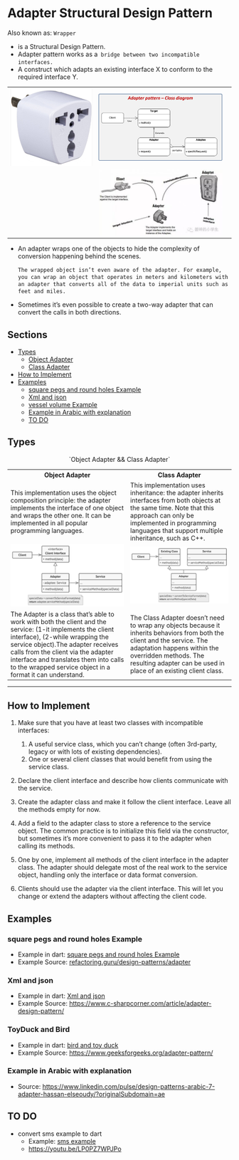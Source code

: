 # Adapter Structural Design Pattern
Also known as: `Wrapper`

  - is a Structural Design Pattern.
  - Adapter pattern works as a` bridge between two incompatible interfaces.`
  - A construct which adapts an
  existing interface X to conform to the required interface Y.
 
<table>
  <tr>
    <td><img src="assets/adapter.jpeg"></td>
    <td><img src="assets/adapter-diagram.png"><td>
  </tr>
  <tr>
    <td></td>
    <td><img src="assets/adapter_explanation.jpg"><td>
  </tr>
</table>

- An adapter wraps one of the objects to hide the complexity of conversion happening behind the scenes.

      The wrapped object isn’t even aware of the adapter. For example, you can wrap an object that operates in meters and kilometers with an adapter that converts all of the data to imperial units such as feet and miles.
- Sometimes it’s even possible to create a two-way adapter that can convert the calls in both directions.

## Sections

- [Types](#Types)
    - [Object Adapter](#Object-Adapter)
    - [Class Adapter](#Class-Adapter)
- [How to Implement](#How-to-Implement)
- [Examples](#Examples)
    - [square pegs and round holes Example](#square-pegs-and-round-holes-Example)
    - [Xml and json](#Xml-and-json)
    - [vessel volume Example](#vessel-volume-Example)
    - [Example in Arabic with explanation](#Example-in-Arabic-with-explanation)
    - [TO DO](#TO-DO)


## Types
<center> `Object Adapter && Class Adapter` </center>

<table>
  <tr>
    <th>Object Adapter</th>
    <th>Class Adapter</th>
  </tr>
  <tr>
    <td>This implementation uses the object composition principle: the adapter implements the interface of one object and wraps the other one. It can be implemented in all popular programming languages.</td>
    <td>This implementation uses inheritance: the adapter inherits interfaces from both objects at the same time. Note that this approach can only be implemented in programming languages that support multiple inheritance, such as C++.</td>
  </tr>
  <tr>
    <td><img src="assets/structure-object-adapter.png"></td>
    <td><img src="assets/structure-class-adapter.png"></td>
  </tr>
   <tr>
    <td>The Adapter is a class that’s able to work with both the client and the service: (1-it implements the client interface), (2-while wrapping the service object).The adapter receives calls from the client via the adapter interface and translates them into calls to the wrapped service object in a format it can understand.</td>
    <td>The Class Adapter doesn’t need to wrap any objects because it inherits behaviors from both the client and the service. The adaptation happens within the overridden methods. The resulting adapter can be used in place of an existing client class.</td>
  </tr>
  
</table>

  ---
## How to Implement
1. Make sure that you have at least two classes with incompatible interfaces:
    1. A useful service class, which you can’t change (often 3rd-party, legacy or with lots of existing dependencies).
    1. One or several client classes that would benefit from using the service class.

1. Declare the client interface and describe how clients communicate with the service.

1. Create the adapter class and make it follow the client interface. Leave all the methods empty for now.

1. Add a field to the adapter class to store a reference to the service object. The common practice is to initialize this field via the constructor, but sometimes it’s more convenient to pass it to the adapter when calling its methods.

1. One by one, implement all methods of the client interface in the adapter class. The adapter should delegate most of the real work to the service object, handling only the interface or data format conversion.

1. Clients should use the adapter via the client interface. This will let you change or extend the adapters without affecting the client code.

    
## Examples

### square pegs and round holes Example
 - Example in dart: <a href="square_pegs_and_round_holes/README.md" target="_blank">square pegs and round holes Example </a>
 - Example Source:  <a href="https://refactoring.guru/design-patterns/adapter" target="_blank">refactoring.guru/design-patterns/adapter</a> 

### Xml and json
 - Example in dart: <a href="xml_and_json/README.md" target="_blank">Xml and json</a>
- Example Source: <a href="https://www.c-sharpcorner.com/article/adapter-design-pattern/" target="_blank">https://www.c-sharpcorner.com/article/adapter-design-pattern/</a> 

### ToyDuck and Bird  
- Example in dart: <a href="bird_and_toy_duck/README.md" target="_blank">bird and toy duck</a>
- Example Source: <a href="https://www.geeksforgeeks.org/adapter-pattern/" target="_blank">https://www.geeksforgeeks.org/adapter-pattern/</a> 

### Example in Arabic with explanation 
-  Source: <a href="https://www.linkedin.com/pulse/design-patterns-arabic-7-adapter-hassan-elseoudy/?originalSubdomain=ae" target="_blank">https://www.linkedin.com/pulse/design-patterns-arabic-7-adapter-hassan-elseoudy/?originalSubdomain=ae</a> 


## TO DO 

- convert sms example to dart
  -    Example: <a href="sms_example/README.md" target="_blank">sms example</a>
  - <a href="https://youtu.be/LP0PZ7WPJPo" target="_blank">https://youtu.be/LP0PZ7WPJPo</a>